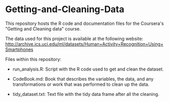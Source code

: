 # Getting-and-Cleaning-Data

This repository hosts the R code and documentation files for the Coursera's "Getting and Cleaning data" course.

The data used for this project is available at the following website: http://archive.ics.uci.edu/ml/datasets/Human+Activity+Recognition+Using+Smartphones


Files within this repository:

 - run_analysis.R: Script with the R code used to get and clean the dataset.

 - CodeBook.md: Book that describes the variables, the data, and any transformations or work that was performed to clean up the data.

 - tidy_dataset.txt: Text file with the tidy data frame after all the cleaning.
